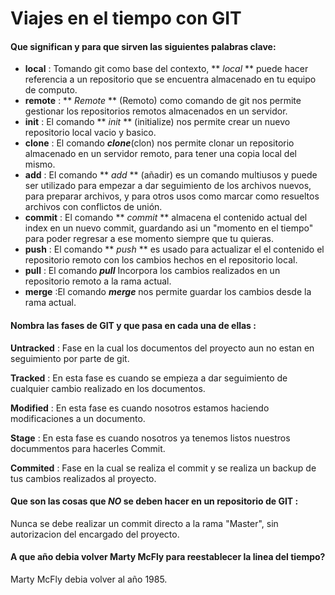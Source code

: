 # Viajes en el tiempo con GIT

#### Que significan y para que sirven las siguientes palabras  clave:

- **local** : Tomando git como base del contexto, ** *local* ** puede hacer referencia a un repositorio que se encuentra almacenado en tu equipo de computo.
- **remote** : ** *Remote* ** (Remoto) como comando de git nos permite gestionar los repositorios remotos almacenados en un servidor.
- **init** : El comando ** *init* ** (initialize) nos permite crear un nuevo repositorio local vacio y basico.
- **clone** : El comando ***clone***(clon) nos permite clonar un repositorio almacenado en un servidor remoto, para tener una copia local del mismo.
- **add** : El comando ** *add* ** (añadir) es un comando multiusos y puede ser utilizado para empezar a dar seguimiento de los archivos nuevos, para preparar archivos, y para otros usos como marcar como resueltos  archivos con conflictos de unión.
- **commit** : El comando ** *commit* ** almacena el contenido actual del index en un nuevo commit, guardando asi un "momento en el tiempo" para poder regresar a ese momento siempre que tu quieras.
- **push** : El comando ** *push* ** es usado para actualizar el el contenido el repositorio remoto con los cambios hechos en el repositorio local.
- **pull** : El comando ***pull*** Incorpora los cambios realizados en un repositorio remoto a la rama actual.
- **merge** :El comando ***merge*** nos permite guardar los cambios desde la rama actual.

#### Nombra las fases de GIT y que pasa en cada una de ellas :

**Untracked** : Fase en la cual los documentos del proyecto aun no estan en seguimiento por parte de git.

**Tracked** : En esta fase es cuando se empieza a dar seguimiento de cualquier cambio realizado en los documentos.

**Modified** : En esta fase es cuando nosotros estamos haciendo modificaciones a un documento.

**Stage** : En esta fase es cuando nosotros ya tenemos listos nuestros docummentos para hacerles Commit.

**Commited** : Fase en la cual se realiza el commit y se realiza un backup de tus cambios realizados al proyecto.

#### Que son las cosas que *NO* se deben hacer en un repositorio de GIT :
Nunca se debe realizar un commit directo a la rama "Master", sin autorizacion del encargado del proyecto.


#### A que año debia volver Marty McFly para reestablecer la linea del tiempo?
Marty McFly debia volver al año 1985.
